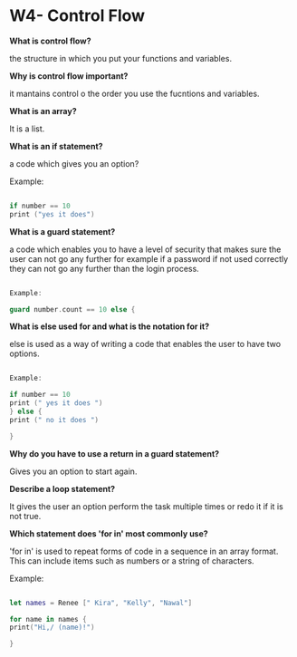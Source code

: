 # W4- Control Flow 

**What is control flow?**

the structure in which you put your functions and variables.

**Why is control flow important?**

it mantains control o the order you use the fucntions and variables. 

**What is an array?**

It is a list. 

**What is an if statement?**

a code which gives you an option?

Example:

```swift 

if number == 10 
print ("yes it does")

```

**What is a guard statement?**

a code which enables you to have a level of security that makes sure the user can not go any further for example if a password if not used correctly they can not go any further than the login process.

```swift

Example: 

guard number.count == 10 else {

```

**What is else used for and what is the notation for it?**

else is used as a way of writing a code that enables the user to have two options. 

```swift 

Example:

if number == 10
print (" yes it does ")
} else {
print (" no it does ")

}

```

**Why do you have to use a return in a guard statement?**

Gives you an option to start again.

**Describe a loop statement?**

It gives the user an option perform the task multiple times or redo it if it is not true. 

**Which statement does 'for in' most commonly use?**

'for in' is used to repeat forms of code in a sequence in an array format. This can include items such as numbers or a string of characters. 

Example: 

 ```swift 
 
let names = Renee [" Kira", "Kelly", "Nawal"]

for name in names { 
print("Hi,/ (name)!")

}



